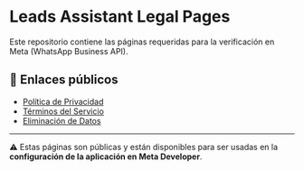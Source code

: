 # Leads Assistant Legal Pages

Este repositorio contiene las páginas requeridas para la verificación en Meta (WhatsApp Business 
API).

## 📑 Enlaces públicos

- [Política de Privacidad](https://csaguah.github.io/leads-assistant/privacy.html)  
- [Términos del Servicio](https://csaguah.github.io/leads-assistant/terms.html)  
- [Eliminación de Datos](https://csaguah.github.io/leads-assistant/delete.html)  

---

⚠️ Estas páginas son públicas y están disponibles para ser usadas en la **configuración de la 
aplicación en Meta Developer**.

